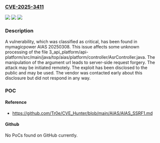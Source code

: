 ### [CVE-2025-3411](https://cve.mitre.org/cgi-bin/cvename.cgi?name=CVE-2025-3411)
![](https://img.shields.io/static/v1?label=Product&message=AIAS&color=blue)
![](https://img.shields.io/static/v1?label=Version&message=%3D%2020250308%20&color=brighgreen)
![](https://img.shields.io/static/v1?label=Vulnerability&message=Server-Side%20Request%20Forgery&color=brighgreen)

### Description

A vulnerability, which was classified as critical, has been found in mymagicpower AIAS 20250308. This issue affects some unknown processing of the file 3_api_platform/api-platform/src/main/java/top/aias/platform/controller/AsrController.java. The manipulation of the argument url leads to server-side request forgery. The attack may be initiated remotely. The exploit has been disclosed to the public and may be used. The vendor was contacted early about this disclosure but did not respond in any way.

### POC

#### Reference
- https://github.com/Tr0e/CVE_Hunter/blob/main/AIAS/AIAS_SSRF1.md

#### Github
No PoCs found on GitHub currently.

